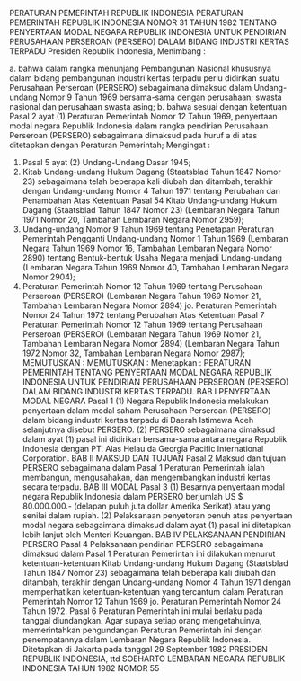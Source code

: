  PERATURAN PEMERINTAH REPUBLIK INDONESIA PERATURAN PEMERINTAH REPUBLIK INDONESIA NOMOR 31 TAHUN 1982 TENTANG PENYERTAAN MODAL NEGARA REPUBLIK INDONESIA UNTUK PENDIRIAN PERUSAHAAN PERSEROAN (PERSERO) DALAM BIDANG INDUSTRI KERTAS TERPADU Presiden Republik Indonesia,
Menimbang :

a. bahwa dalam rangka menunjang Pembangunan Nasional khususnya dalam bidang pembangunan industri kertas terpadu perlu didirikan suatu Perusahaan Perseroan (PERSERO) sebagaimana dimaksud dalam Undang-undang Nomor 9 Tahun 1969 bersama-sama dengan perusahaan; swasta nasional dan perusahaan swasta asing;
b. bahwa sesuai dengan ketentuan Pasal 2 ayat (1) Peraturan Pemerintah Nomor 12 Tahun 1969, penyertaan modal negara Republik Indonesia dalam rangka pendirian Perusahaan Perseroan (PERSERO) sebagaimana dimaksud pada huruf a di atas ditetapkan dengan Peraturan Pemerintah;
Mengingat :

1. Pasal 5 ayat (2) Undang-Undang Dasar 1945;
2. Kitab Undang-undang Hukum Dagang (Staatsblad Tahun 1847 Nomor 23) sebagaimana telah beberapa kali diubah dan ditambah, terakhir dengan Undang-undang Nomor 4 Tahun 1971 tentang Perubahan dan Penambahan Atas Ketentuan Pasal 54 Kitab Undang-undang Hukum Dagang (Staatsblad Tahun 1847 Nomor 23) (Lembaran Negara Tahun 1971 Nomor 20, Tambahan Lembaran Negara Nomor 2959);
3. Undang-undang Nomor 9 Tahun 1969 tentang Penetapan Peraturan Pemerintah Pengganti Undang-undang Nomor 1 Tahun 1969 (Lembaran Negara Tahun 1969 Nomor 16, Tambahan Lembaran Negara Nomor 2890) tentang Bentuk-bentuk Usaha Negara menjadi Undang-undang (Lembaran Negara Tahun 1969 Nomor 40, Tambahan Lembaran Negara Nomor 2904);
4. Peraturan Pemerintah Nomor 12 Tahun 1969 tentang Perusahaan Perseroan (PERSERO) (Lembaran Negara Tahun 1969 Nomor 21, Tambahan Lembaran Negara Nomor 2894) jo. Peraturan Pemerintah Nomor 24 Tahun 1972 tentang Perubahan Atas Ketentuan Pasal 7 Peraturan Pemerintah Nomor 12 Tahun 1969 tentang Perusahaan Perseroan (PERSERO) (Lembaran Negara Tahun 1969 Nomor 21, Tambahan Lembaran Negara Nomor 2894) (Lembaran Negara Tahun 1972 Nomor 32, Tambahan Lembaran Negara Nomor 2987);
MEMUTUSKAN :
MEMUTUSKAN :
 Menetapkan : PERATURAN PEMERINTAH TENTANG PENYERTAAN MODAL NEGARA REPUBLIK INDONESIA UNTUK PENDIRIAN PERUSAHAAN PERSEROAN (PERSERO) DALAM BIDANG INDUSTRI KERTAS TERPADU.
BAB I PENYERTAAN MODAL NEGARA
Pasal 1
(1) Negara Republik Indonesia melakukan penyertaan dalam modal saham Perusahaan Perseroan (PERSERO) dalam bidang industri kertas terpadu di Daerah Istimewa Aceh selanjutnya disebut PERSERO.
(2) PERSERO sebagaimana dimaksud dalam ayat (1) pasal ini didirikan bersama-sama antara negara Republik Indonesia dengan PT. Alas Helau da Georgia Pacific International Corporation.
BAB II MAKSUD DAN TUJUAN
Pasal 2
Maksud dan tujuan PERSERO sebagaimana dalam Pasal 1 Peraturan Pemerintah ialah membangun, mengusahakan, dan mengembangkan industri kertas secara terpadu.
BAB III MODAL
Pasal 3
(1) Besarnya penyertaan modal negara Republik Indonesia dalam PERSERO berjumlah US $ 80.000.000.- (delapan puluh juta dollar Amerika Serikat) atau yang senilai dalam rupiah.
(2) Pelaksanaan penyetoran penuh atas penyertaan modal negara sebagaimana dimaksud dalam ayat (1) pasal ini ditetapkan lebih lanjut oleh Menteri Keuangan.
BAB IV PELAKSANAAN PENDIRIAN PERSERO
Pasal 4
Pelaksanaan pendirian PERSERO sebagaimana dimaksud dalam Pasal 1 Peraturan Pemerintah ini dilakukan menurut ketentuan-ketentuan Kitab Undang-undang Hukum Dagang (Staatsblad Tahun 1847 Nomor 23) sebagaimana telah beberapa kali diubah dan ditambah, terakhir dengan Undang-undang Nomor 4 Tahun 1971 dengan memperhatikan ketentuan-ketentuan yang tercantum dalam Peraturan Pemerintah Nomor 12 Tahun 1969 jo. Peraturan Pemerintah Nomor 24 Tahun 1972.
Pasal 6
Peraturan Pemerintah ini mulai berlaku pada tanggal diundangkan. Agar supaya setiap orang mengetahuinya, memerintahkan pengundangan Peraturan Pemerintah ini dengan penempatannya dalam Lembaran Negara Republik Indonesia. Ditetapkan di Jakarta pada tanggal 29 September 1982 PRESIDEN REPUBLIK INDONESIA, ttd SOEHARTO LEMBARAN NEGARA REPUBLIK INDONESIA TAHUN 1982 NOMOR 55